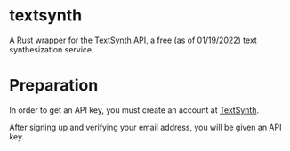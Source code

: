 # textsynth
A Rust wrapper for the [TextSynth API], a free (as of 01/19/2022) text synthesization service.

# Preparation

In order to get an API key, you must create an account at [TextSynth].

After signing up and verifying your email address, you will be given an API key.

[TextSynth API]: https://textsynth.com
[TextSynth]: https://textsynth.com